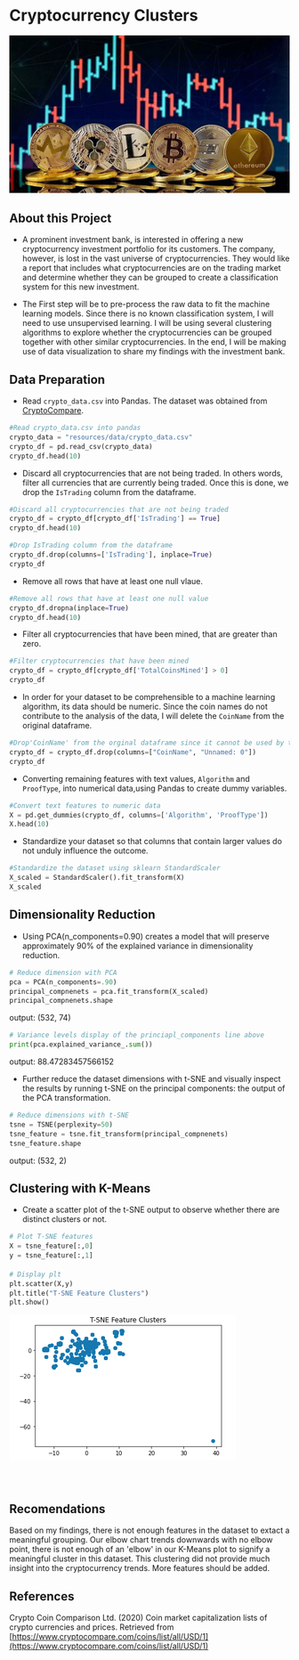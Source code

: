 # Cryptocurrency Clusters

![Hero-image](resources/images/Cryptocurrencies.jpeg)

## About this Project

* A prominent investment bank, is interested in offering a new cryptocurrency investment portfolio for its customers. The company, however, is lost in the vast universe of cryptocurrencies. They would like a report that includes what cryptocurrencies are on the trading market and determine whether they can be grouped to create a classification system for this new investment.

* The First step will be to pre-process the raw data to fit the machine learning models. Since there is no known classification system, I will need to use unsupervised learning. I will be using several clustering algorithms to explore whether the cryptocurrencies can be grouped together with other similar cryptocurrencies. In the end, I will be making use of data visualization to share my findings with the investment bank.

## Data Preparation

* Read `crypto_data.csv` into Pandas. The dataset was obtained from [CryptoCompare](https://min-api.cryptocompare.com/data/all/coinlist).

```python
#Read crypto_data.csv into pandas
crypto_data = "resources/data/crypto_data.csv"
crypto_df = pd.read_csv(crypto_data)
crypto_df.head(10)
```

* Discard all cryptocurrencies that are not being traded. In others words, filter all currencies that are currently being traded. 
Once this is done, we drop the `IsTrading` column from the dataframe.

```python
#Discard all cryptocurrencies that are not being traded
crypto_df = crypto_df[crypto_df['IsTrading'] == True]
crypto_df.head(10)
```

```python
#Drop IsTrading column from the dataframe
crypto_df.drop(columns=['IsTrading'], inplace=True)
crypto_df
```

* Remove all rows that have at least one null vlaue.

```python
#Remove all rows that have at least one null value
crypto_df.dropna(inplace=True)
crypto_df.head(10)
```

* Filter all cryptocurrencies that have been mined, that are greater than zero.

```python
#Filter cryptocurrencies that have been mined
crypto_df = crypto_df[crypto_df['TotalCoinsMined'] > 0]
crypto_df
```

* In order for your dataset to be comprehensible to a machine learning algorithm, its data should be numeric. Since the coin names do not contribute to the analysis of the data, I will delete the `CoinName` from the original dataframe.

```python
#Drop'CoinName' from the orginal dataframe since it cannot be used by the clustering Algorithm
crypto_df = crypto_df.drop(columns=["CoinName", "Unnamed: 0"])
crypto_df
```

* Converting remaining features with text values, `Algorithm` and `ProofType`, into numerical data,using Pandas to create dummy variables.

```python
#Convert text features to numeric data
X = pd.get_dummies(crypto_df, columns=['Algorithm', 'ProofType'])
X.head(10)
```

* Standardize your dataset so that columns that contain larger values do not unduly influence the outcome.

```python
#Standardize the dataset using sklearn StandardScaler
X_scaled = StandardScaler().fit_transform(X)
X_scaled
```

## Dimensionality Reduction

* Using PCA(n_components=0.90) creates a model that will preserve approximately 90% of the explained variance in dimensionality reduction.

```python
# Reduce dimension with PCA 
pca = PCA(n_components=.90)
principal_compnenets = pca.fit_transform(X_scaled)
principal_compnenets.shape
```
output: (532, 74)

```python
# Variance levels display of the princiapl_components line above
print(pca.explained_variance_.sum())
```
output: 88.47283457566152

* Further reduce the dataset dimensions with t-SNE and visually inspect the results by running t-SNE on the principal components: the output of the PCA transformation.

```python
# Reduce dimensions with t-SNE
tsne = TSNE(perplexity=50)
tsne_feature = tsne.fit_transform(principal_compnenets)
tsne_feature.shape
```
output: (532, 2)

## Clustering with K-Means

* Create a scatter plot of the t-SNE output to observe whether there are distinct clusters or not.

```python
# Plot T-SNE features
X = tsne_feature[:,0]
y = tsne_feature[:,1]

# Display plt
plt.scatter(X,y)
plt.title("T-SNE Feature Clusters")
plt.show()
```
![T-SNE-Clusters](resources/images/T-SNE-Feature-Clusters.png)

```python
```

```python
```

```python
```
## Recomendations
Based on my findings, there is not enough features in the dataset to extact a meaningful grouping. Our elbow chart trends downwards with no elbow point,  there is not enough of an 'elbow' in our K-Means plot to signify a meaningful cluster in this dataset. This clustering did not provide much insight into the cryptocurrency trends. More features should be added.

## References

Crypto Coin Comparison Ltd. (2020) Coin market capitalization lists of crypto currencies and prices. Retrieved from [https://www.cryptocompare.com/coins/list/all/USD/1](https://www.cryptocompare.com/coins/list/all/USD/1)
